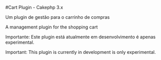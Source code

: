 #Cart Plugin - Cakephp 3.x

Um plugin de gestão para o carrinho de compras

A management plugin for the shopping cart

Importante:
Este plugin está atualmente em desenvolvimento é apenas experimental.

Important:
This plugin is currently in development is only experimental.
